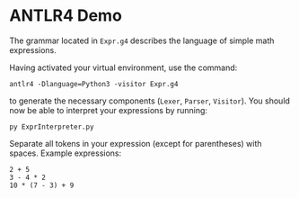 # ANTLR4 Demo

The grammar located in `Expr.g4` describes the language of simple math expressions. <br />

Having activated your virtual environment, use the command:

```
antlr4 -Dlanguage=Python3 -visitor Expr.g4
```

to generate the necessary components (`Lexer`, `Parser`, `Visitor`). You should now be able to interpret your expressions by running:

```
py ExprInterpreter.py
```

Separate all tokens in your expression (except for parentheses) with spaces. Example expressions:

```
2 + 5
3 - 4 * 2
10 * (7 - 3) + 9
```
